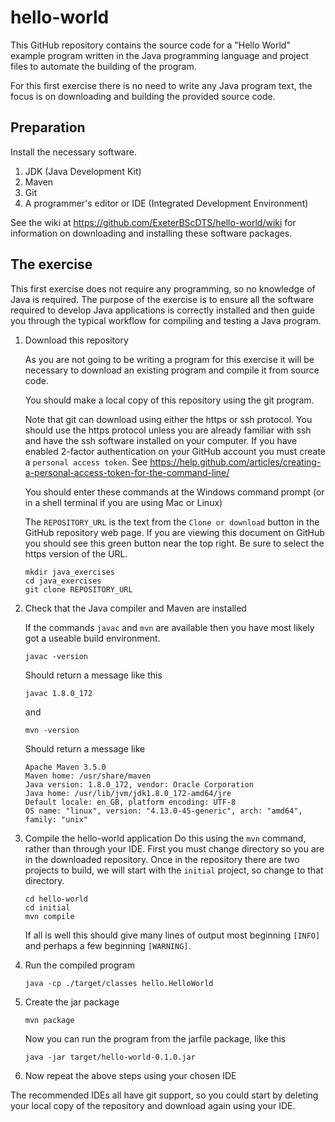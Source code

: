 # hello-world

This GitHub repository contains the source code for a "Hello World" example program written in the Java programming language and project files to automate the building of the program.

For this first exercise there is no need to write any Java program text, the focus is on downloading and building the provided source code.

## Preparation

Install the necessary software.

1. JDK (Java Development Kit)
1. Maven
1. Git
1. A programmer's editor or IDE (Integrated Development Environment)

See the wiki at https://github.com/ExeterBScDTS/hello-world/wiki for information on downloading and installing these software packages.

## The exercise

This first exercise does not require any programming, so no knowledge of Java is required.  The purpose of the exercise is to ensure all the software required to develop Java applications is correctly installed and then guide you through the typical workflow for compiling and testing a Java program.

1. Download this repository
    
    As you are not going to be writing a program for this exercise it will be necessary to download an existing program and compile it from source code.

   You should make a local copy of this repository using the git program.

   Note that git can download using either the https or ssh protocol. You should use the https protocol unless you are already familiar with ssh and have the ssh software installed on your computer. If you have enabled 2-factor authentication on your GitHub account you must create a ```personal access token```. See https://help.github.com/articles/creating-a-personal-access-token-for-the-command-line/
   
   You should enter these commands at the Windows command prompt (or in a shell terminal if you are using Mac or Linux)

   The ```REPOSITORY_URL``` is the text from the ```Clone or download``` button in the GitHub repository web page.  If you are viewing this document on GitHub you should see this green button near the top right.  Be sure to select the https version of the URL.
    ```shell
    mkdir java_exercises
    cd java_exercises
    git clone REPOSITORY_URL
    ```
1. Check that the Java compiler and Maven are installed

    If the commands ```javac``` and ```mvn``` are available then you have most likely got a useable build environment.
    ```shell
    javac -version
    ```
    Should return a message like this
    ```shell
    javac 1.8.0_172
    ```    
    and
    ```shell
    mvn -version
    ```
    Should return a message like
    ```shell
    Apache Maven 3.5.0
    Maven home: /usr/share/maven
    Java version: 1.8.0_172, vendor: Oracle Corporation
    Java home: /usr/lib/jvm/jdk1.8.0_172-amd64/jre
    Default locale: en_GB, platform encoding: UTF-8
    OS name: "linux", version: "4.13.0-45-generic", arch: "amd64", family: "unix"
    ```

1. Compile the hello-world application
    Do this using the ```mvn``` command, rather than through your IDE. First you must change directory so you are in the downloaded repository. Once in the repository there are two projects to build, we will start with the ```initial``` project, so change to that directory.
    ```shell
    cd hello-world
    cd initial
    mvn compile
    ```
    If all is well this should give many lines of output most beginning ```[INFO]``` and perhaps a few beginning ```[WARNING]```.

1. Run the compiled program
    ```shell
    java -cp ./target/classes hello.HelloWorld
    ```

1. Create the jar package
    ```shell
    mvn package
    ```
    
    Now you can run the program from the jarfile package, like this
    ```shell
    java -jar target/hello-world-0.1.0.jar
    ```


1. Now repeat the above steps using your chosen IDE

The recommended IDEs all have git support, so you could start by deleting your local copy of the repository and download again using your IDE.
 

